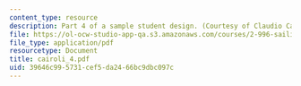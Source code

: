 ```yaml
---
content_type: resource
description: Part 4 of a sample student design. (Courtesy of Claudio Cairoli.)
file: https://ol-ocw-studio-app-qa.s3.amazonaws.com/courses/2-996-sailing-yacht-design-13-734-fall-2003/39646c995731cef5da2466bc9dbc097c_cairoli_4.pdf
file_type: application/pdf
resourcetype: Document
title: cairoli_4.pdf
uid: 39646c99-5731-cef5-da24-66bc9dbc097c
---
```

